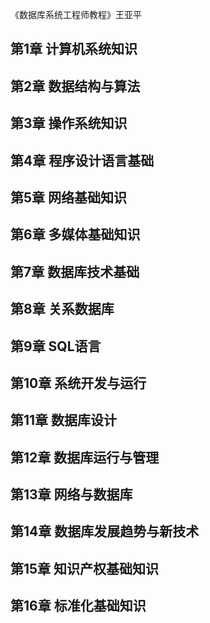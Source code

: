 《数据库系统工程师教程》王亚平

## 第1章 计算机系统知识 
## 第2章 数据结构与算法 
## 第3章 操作系统知识 
## 第4章 程序设计语言基础 
## 第5章 网络基础知识 
## 第6章 多媒体基础知识 
## 第7章 数据库技术基础 
## 第8章 关系数据库 
## 第9章 SQL语言 
## 第10章 系统开发与运行 
## 第11章 数据库设计 
## 第12章 数据库运行与管理 
## 第13章 网络与数据库 
## 第14章 数据库发展趋势与新技术 
## 第15章 知识产权基础知识 
## 第16章 标准化基础知识 
